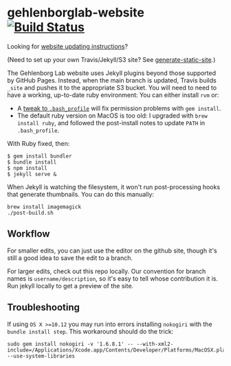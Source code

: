 # gehlenborglab-website [![Build Status](https://github.com/hms-dbmi/gehlenborglab-website/actions/workflows/deploy.yml/badge.svg)](https://github.com/hms-dbmi/gehlenborglab-website/actions)

Looking for [website updating instructions](./docs/)?

(Need to set up your own Travis/Jekyll/S3 site? See [generate-static-site](https://github.com/hms-dbmi/generate-static-site).)

The Gehlenborg Lab website uses Jekyll plugins beyond those supported by GitHub Pages.
Instead, when the main branch is updated, Travis builds `_site` and pushes it
to the appropriate S3 bucket. You will need to need to have a working, up-to-date ruby environment:
You can either install `rvm` or:

- A [tweak to `.bash_profile`](https://www.michaelehead.com/2016/02/06/installing-gems-without-sudo.html) will fix permission problems with `gem install`.
- The default ruby version on MacOS is too old: I upgraded with `brew install ruby`,
and followed the post-install notes to update `PATH` in `.bash_profile`.

With Ruby fixed, then:

```
$ gem install bundler
$ bundle install
$ npm install
$ jekyll serve &
```

When Jekyll is watching the filesystem, it won't run post-processing hooks that
generate thumbnails. You can do this manually:

```
brew install imagemagick
./post-build.sh
```

## Workflow

For smaller edits, you can just use the editor on the github site, though it's still a good idea to save the edit to a branch.

For larger edits, check out this repo locally. Our convention for branch names is `username/description`, so it's easy to tell whose contribution it is.
Run jekyll locally to get a preview of the site.

## Troubleshooting

If using `OS X >=10.12` you may run into errors installing `nokogiri` with the `bundle install step`.
This workaround should do the trick:
```
sudo gem install nokogiri -v '1.6.8.1' -- --with-xml2-include=/Applications/Xcode.app/Contents/Developer/Platforms/MacOSX.platform/Developer/SDKs/MacOSX10.12.sdk/usr/include/libxml2 --use-system-libraries
```

